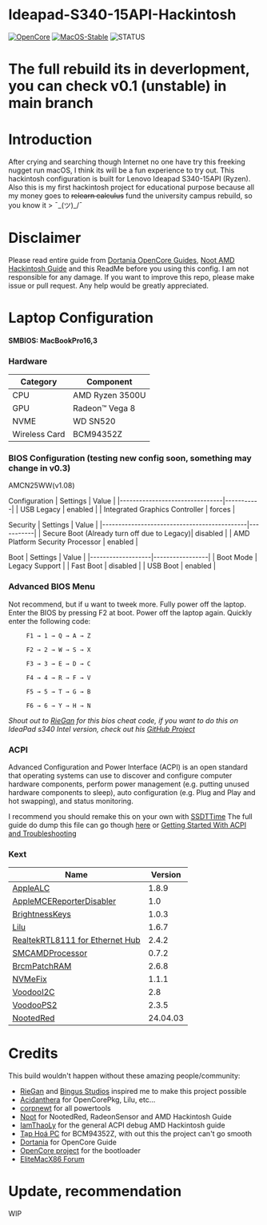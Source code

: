 # Ideapad-S340-15API-Hackintosh
[![OpenCore](https://img.shields.io/badge/OpenCore-v0.9.9-blue)](https://github.com/acidanthera/OpenCorePkg)
[![MacOS-Stable](https://img.shields.io/badge/MacOS-13.6.6-blueviolet)](https://www.apple.com/macos/)
![STATUS](https://img.shields.io/badge/STATUS-BETA0.2-blueviolet.svg)

# The full rebuild its in deverlopment, you can check v0.1 (unstable) in main branch

# Introduction
After crying and searching though Internet no one have try this freeking nugget run macOS, I think its will be a fun experience to try out. This hackintosh configuration is built for Lenovo Ideapad S340-15API (Ryzen). Also this is my first hackintosh project for educational purpose because all my money goes to ~~relearn calculus~~ fund the university campus rebuild, so you know it > ¯\_(ツ)_/¯

# Disclaimer
Please read entire guide from [Dortania OpenCore Guides](https://dortania.github.io/OpenCore-Install-Guide/), [Noot AMD Hackintosh Guide](https://chefkissinc.github.io/) and this ReadMe before you using this config. I am not responsible for any damage. If you want to improve this repo, please make issue or pull request. Any help would be greatly appreciated.

# Laptop Configuration
#### SMBIOS: MacBookPro16,3
 ### Hardware
| Category      | Component       |
|---------------|-----------------|
| CPU           | AMD Ryzen 3500U |
| GPU           | Radeon™ Vega 8  |
| NVME          | WD SN520        |
| Wireless Card | BCM94352Z       |

 ### BIOS Configuration (testing new config soon, something may change in v0.3)
AMCN25WW(v1.08)

Configuration 
| Settings                       | Value     |
|--------------------------------|-----------|
| USB Legacy                     | enabled   |
| Integrated Graphics Controller | forces    |

Security
| Settings                                    | Value     |
|---------------------------------------------|-----------|
| Secure Boot (Already turn off due to Legacy)| disabled  |
| AMD Platform Security Processor             | enabled   |

Boot
| Settings          | Value           |
|-------------------|-----------------|
| Boot Mode         | Legacy Support  |
| Fast Boot         | disabled        |
| USB Boot          | enabled         |

### Advanced BIOS Menu

Not recommend, but if u want to tweek more. Fully power off the laptop. Enter the BIOS by pressing F2 at boot. Power off the laptop again. Quickly enter the following code:
```
     F1 → 1 → Q → A → Z
     
     F2 → 2 → W → S → X
     
     F3 → 3 → E → D → C
     
     F4 → 4 → R → F → V
     
     F5 → 5 → T → G → B
     
     F6 → 6 → Y → H → N
```
*Shout out to [RieGan](https://github.com/RieGan) for this bios cheat code, if you want to do this on IdeaPad s340 Intel version, check out his [GitHub Project](https://github.com/RieGan/Ideapad-S340-15iwl-Hackintosh)*

### ACPI
Advanced Configuration and Power Interface (ACPI) is an open standard that operating systems can use to discover and configure computer hardware components, perform power management (e.g. putting unused hardware components to sleep), auto configuration (e.g. Plug and Play and hot swapping), and status monitoring.

I recommend you should remake this on your own with [SSDTTime](https://github.com/corpnewt/SSDTTime)
The full guide do dump this file can go though [here](https://github.com/iamthaoly/amd-laptop-hackintosh) or [Getting Started With ACPI and Troubleshooting](https://dortania.github.io/Getting-Started-With-ACPI/)


### Kext
| Name                                                                                                                  | Version   |
|-----------------------------------------------------------------------------------------------------------------------|-----------|
| [AppleALC](https://github.com/acidanthera/AppleALC/releases)                                                          | 1.8.9     |
| [AppleMCEReporterDisabler](https://github.com/acidanthera/bugtracker/files/3703498/AppleMCEReporterDisabler.kext.zip) | 1.0       |
| [BrightnessKeys](https://github.com/acidanthera/BrightnessKeys/releases)                                              | 1.0.3     |
| [Lilu](https://github.com/acidanthera/Lilu)                                                                           | 1.6.7     |
| [RealtekRTL8111 for Ethernet Hub](https://github.com/Mieze/RTL8111_driver_for_OS_X/releases)                          | 2.4.2     |
| [SMCAMDProcessor](https://github.com/trulyspinach/SMCAMDProcessor)                                                    | 0.7.2     |
| [BrcmPatchRAM](https://github.com/acidanthera/BrcmPatchRAM)                                                           | 2.6.8     |
| [NVMeFix](https://github.com/acidanthera/NVMeFix)                                                                     | 1.1.1     |
| [VoodooI2C](https://github.com/VoodooI2C/VoodooI2C)                                                                   | 2.8       |
| [VoodooPS2](https://github.com/acidanthera/VoodooPS2)                                                                 | 2.3.5     |
| [NootedRed](https://github.com/ChefKissInc/NootedRed)                                                                 | 24.04.03  |


# Credits
This build wouldn't happen without these amazing people/community:
- [RieGan](https://github.com/RieGan) and [Bingus Studios](https://youtube.com/@BringusStudios?si=9GDnu6Q0GCMPNQc1) inspired me to make this project possible
- [Acidanthera](https://github.com/acidanthera) for OpenCorePkg, Lilu, etc...
- [corpnewt](https://github.com/corpnewt) for all powertools
- [Noot](https://chefkissinc.github.io/) for NootedRed, RadeonSensor and AMD Hackintosh Guide
- [IamThaoLy](https://github.com/iamthaoly) for the general ACPI debug AMD Hackintosh guide
- [Tạp Hoá PC](https://shopee.vn/lvthu93?categoryId=100644&entryPoint=ShopByPDP&itemId=12203249664&upstream=search) for BCM94352Z, with out this the project can't go smooth
- [Dortania](https://github.com/dortania) for OpenCore Guide
- [OpenCore project](https://github.com/OpenCorePkg) for the bootloader
- [EliteMacX86 Forum](https://elitemacx86.com/feeds/)

# Update, recommendation
WIP
